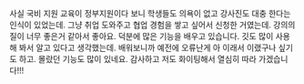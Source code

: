 사실 국비 지원 교육이 정부지원이다 보니 학생들도 의욕이 없고 강사진도 대충 한다는 인식이 있었는데. 그냥 취업 도와주고 협업 경험을 쌓고 싶어서 신청한 거였는데. 강의의 질이 너무 좋은거 같아서 좋아요. 덕분에 많은 기능을 배우고 있습니다. 깃도 많이 사용해 봐서 알고 있다고 생각했는데. 배워보니까 예전에 오류난게 아 이래서 이랬구나 싶기도 하고. 몰랐던 기능도 많이 있네요. 감사하고 저도 화이팅해서 열심히 따라 가겠습니다!!!